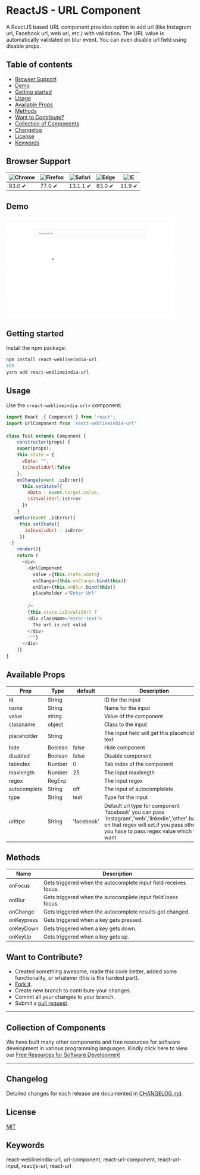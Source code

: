# ReactJS - URL Component

A ReactJS based URL component provides option to add url (like Instagram url, Facebook url, web url, etc.) with validation. The URL value is automatically validated on blur event. You can even disable url field using disable props.

## Table of contents

- [Browser Support](#browser-support)
- [Demo](#demo)
- [Getting started](#getting-started)
- [Usage](#usage)
- [Available Props](#available-props)
- [Methods](#methods)
- [Want to Contribute?](#want-to-contribute)
- [Collection of Components](#collection-of-components)
- [Changelog](#changelog)
- [License](#license)
- [Keywords](#Keywords)

## Browser Support

| ![Chrome](https://raw.github.com/alrra/browser-logos/master/src/chrome/chrome_48x48.png) | ![Firefox](https://raw.github.com/alrra/browser-logos/master/src/firefox/firefox_48x48.png) | ![Safari](https://raw.github.com/alrra/browser-logos/master/src/safari/safari_48x48.png) | ![Edge](https://raw.github.com/alrra/browser-logos/master/src/edge/edge_48x48.png) | ![IE](https://raw.github.com/alrra/browser-logos/master/src/archive/internet-explorer_9-11/internet-explorer_9-11_48x48.png) |
| ---------------------------------------------------------------------------------------- | ------------------------------------------------------------------------------------------- | ---------------------------------------------------------------------------------------- | ---------------------------------------------------------------------------------- | ---------------------------------------------------------------------------------------------------------------------------- |
| 83.0 ✔                                                                                   | 77.0 ✔                                                                                      | 13.1.1 ✔                                                                                 | 83.0 ✔                                                                             | 11.9 ✔                                                                                                                       |

## Demo

[![](url.gif)](https://github.com/weblineindia/ReactJS-URL-Component/url.gif)

## Getting started

Install the npm package:

```bash
npm install react-weblineindia-url
#OR
yarn add react-weblineindia-url
```

## Usage

Use the `<react-weblineindia-url>` component:

```js
import React ,{ Component } from 'react';
import UrlComponent from 'react-weblineindia-url'

class Test extends Component {
    constructor(props) {
    super(props);
    this.state = {
      vData: "",
      isInvalidUrl:false
    };
    onChange(event ,isError){
      this.setState({
        vData : event.target.value,
        isInvalidUrl:isError
      })
    }
   onBlur(event ,isError){
     this.setState({
       isInvalidUrl : isError
     })
  }
    render(){
    return (
      <div>
        <UrlComponent
          value ={this.state.vData}
          onChange={this.onChange.bind(this)}
          onBlur={this.onBlur.bind(this)}
          placeholder ="Enter Url"

        />
        {this.state.isInvalidUrl ?
        <div className="error-text">
          The url is not valid
        </div>
        :""}
      </div>
    )}
}
```

## Available Props

| Prop           | Type    | default       | Description                                    |
| -------------- | ------- | -----------   | ---------------------------------------------- |
| id           | String    |               | ID for the input                               |
| name         | String    |               | Name for the input                             |
| value        | string    |               | Value of the component                         |
| classname    | object    |               | Class to the input                             |
| placeholder  | String    |               | The input field will get this placeholder text |
| hide         | Boolean   | false         | Hide component                                 |
| disabled     | Boolean   | false         | Disable component                              |
| tabindex     | Number    | 0             | Tab index of the component                     |
| maxlength    | Number    | 25            | The input maxlength                            |
| regex        | RegExp    |               | The input regex                                |
| autocomplete | String    | off           | The input of autocomplelete                    |
| type         | String    | text          | Type for the input                             |
| urlttpe      | String    | 'facebook'    | Default url type for component 'facebook' you can pass 'instagram','web','linkedin','other'.based on that regex will set.if you pass other you have to pass regex value which you want |

## Methods

| Name     | Description                                                      |
| -------- | ---------------------------------------------------------------- |
| onFocus    | Gets triggered when the autocomplete input field receives focus. |
| onBlur     | Gets triggered when the autocomplete input field loses focus.    |
| onChange   | Gets triggered when the autocomplete results got changed.        |
| onKeypress | Gets triggered when a key gets pressed.                          |
| onKeyDown  | Gets triggered when a key gets down.                             |
| onKeyUp    | Gets triggered when a key gets up.                               |

## Want to Contribute?

- Created something awesome, made this code better, added some functionality, or whatever (this is the hardest part).
- [Fork it](http://help.github.com/forking/).
- Create new branch to contribute your changes.
- Commit all your changes to your branch.
- Submit a [pull request](http://help.github.com/pull-requests/).

---

## Collection of Components

We have built many other components and free resources for software development in various programming languages. Kindly click here to view our [Free Resources for Software Development](https://www.weblineindia.com/software-development-resources.html)

---

## Changelog

Detailed changes for each release are documented in [CHANGELOG.md](./CHANGELOG.md).

## License

[MIT](LICENSE)

[mit]: https://github.com/weblineindia/ReactJS-URL-Component/blob/master/LICENSE

## Keywords


react-weblineindia-url, url-component, react-url-component, react-url-input, reactjs-url, react-url
